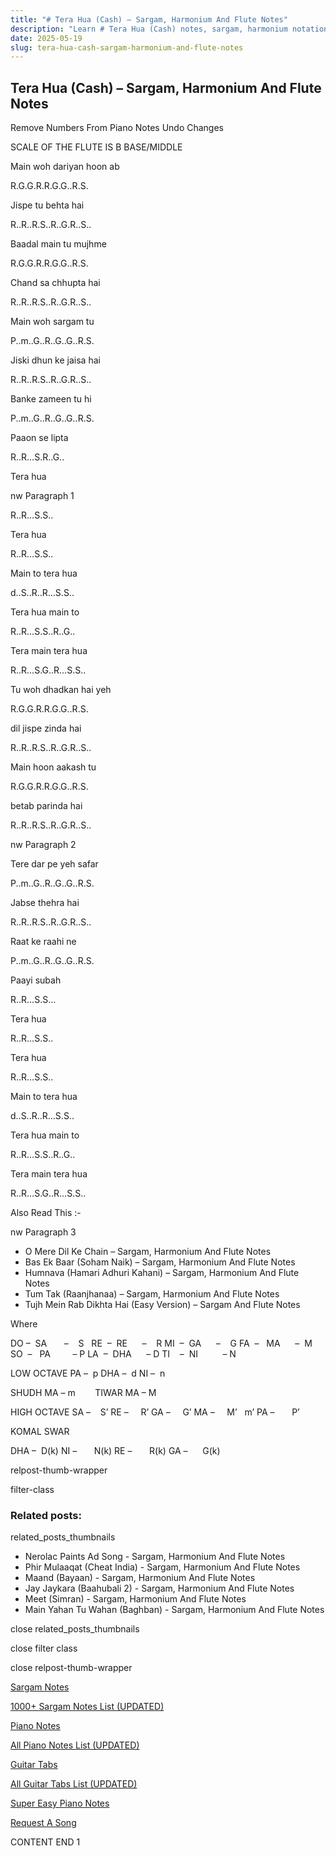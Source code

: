 ```yaml
---
title: "# Tera Hua (Cash) – Sargam, Harmonium And Flute Notes"
description: "Learn # Tera Hua (Cash) notes, sargam, harmonium notations and flute notes. Easy step-by-step tutorial for beginners."
date: 2025-05-19
slug: tera-hua-cash-sargam-harmonium-and-flute-notes
---
```


## Tera Hua (Cash) – Sargam, Harmonium And Flute Notes

Remove Numbers From Piano Notes
Undo Changes

SCALE OF THE FLUTE IS B BASE/MIDDLE

Main woh dariyan hoon ab

R.G.G.R.R.G.G..R.S.

Jispe tu behta hai

R..R..R.S..R..G.R..S..

Baadal main tu mujhme

R.G.G.R.R.G.G..R.S.

Chand sa chhupta hai

R..R..R.S..R..G.R..S..

Main woh sargam tu

P..m..G..R..G..G..R.S.

Jiski dhun ke jaisa hai

R..R..R.S..R..G.R..S..

Banke zameen tu hi

P..m..G..R..G..G..R.S.

Paaon se lipta

R..R…S.R..G..

Tera hua

nw Paragraph 1

R..R…S.S..

Tera hua

R..R…S.S..

Main to tera hua

d..S..R..R…S.S..

Tera hua main to

R..R…S.S..R..G..

Tera main tera hua

R..R…S.G..R…S.S..

Tu woh dhadkan hai yeh

R.G.G.R.R.G.G..R.S.

dil jispe zinda hai

R..R..R.S..R..G.R..S..

Main hoon aakash tu

R.G.G.R.R.G.G..R.S.

betab parinda hai

R..R..R.S..R..G.R..S..

nw Paragraph 2

Tere dar pe yeh safar

P..m..G..R..G..G..R.S.

Jabse thehra hai

R..R..R.S..R..G.R..S..

Raat ke raahi ne

P..m..G..R..G..G..R.S.

Paayi subah

R..R…S.S…

Tera hua

R..R…S.S..

Tera hua

R..R…S.S..

Main to tera hua

d..S..R..R…S.S..

Tera hua main to

R..R…S.S..R..G..

Tera main tera hua

R..R…S.G..R…S.S..

Also Read This :-

nw Paragraph 3

* O Mere Dil Ke Chain – Sargam, Harmonium And Flute Notes
* Bas Ek Baar (Soham Naik) – Sargam, Harmonium And Flute Notes
* Humnava (Hamari Adhuri Kahani) – Sargam, Harmonium And Flute Notes
* Tum Tak (Raanjhanaa) – Sargam, Harmonium And Flute Notes
* Tujh Mein Rab Dikhta Hai (Easy Version) – Sargam And Flute Notes

Where

DO –  SA       –    S  
RE  –  RE      –    R
MI  –  GA      –    G
FA  –   MA      –  M
SO  –   PA         – P
LA  –  DHA      – D
TI    –  NI          – N

LOW OCTAVE
PA –  p
DHA –  d
NI –  n

SHUDH MA – m        TIWAR MA – M

HIGH OCTAVE
SA –    S’
RE –     R’
GA –     G’
MA –     M’   m’
PA –       P’

KOMAL SWAR

DHA –  D(k)
NI –       N(k)
RE –       R(k)
GA –      G(k)

relpost-thumb-wrapper

filter-class

### Related posts:

related_posts_thumbnails

* Nerolac Paints Ad Song - Sargam, Harmonium And Flute Notes
* Phir Mulaaqat (Cheat India) - Sargam, Harmonium And Flute Notes
* Maand (Bayaan) - Sargam, Harmonium And Flute Notes
* Jay Jaykara (Baahubali 2) - Sargam, Harmonium And Flute Notes
* Meet (Simran) - Sargam, Harmonium And Flute Notes
* Main Yahan Tu Wahan (Baghban) - Sargam, Harmonium And Flute Notes

close related_posts_thumbnails

close filter class

close relpost-thumb-wrapper

[Sargam Notes](/sargam-notes.html)

[1000+ Sargam Notes List (UPDATED)](/all-songs-list-sargam-notes.html)

[Piano Notes](/piano-notes.html)

[All Piano Notes List (UPDATED)](/all-songs-list-piano-notes.html)

[Guitar Tabs](/guitar-tabs.html)

[All Guitar Tabs List (UPDATED)](/all-songs-list-guitar-tabs.html)

[Super Easy Piano Notes](https://studywall.in/)

[Request A Song](/request-a-song.html)

CONTENT END 1

